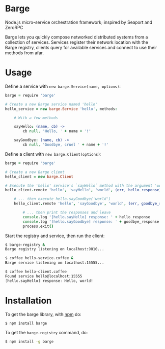 Barge
=====

Node.js micro-service orchestration framework; inspired by Seaport and ZeroRPC

Barge lets you quickly compose networked distributed systems from a collection of services. Services register their network location with the Barge registry, clients query for available services and connect to use their methods from afar.

# Usage

Define a service with `new barge.Service(name, options)`:

```coffee
barge = require 'barge'

# Create a new Barge service named 'hello'
hello_service = new barge.Service 'hello', methods:

    # With a few methods

    sayHello: (name, cb) ->
        cb null, 'Hello, ' + name + '!'

    sayGoodbye: (name, cb) ->
        cb null, 'Goodbye, cruel ' + name + '!'
```

Define a client with `new barge.Client(options)`:

```coffee
barge = require 'barge'

# Create a new Barge client
hello_client = new barge.Client

# Execute the 'hello' service's `sayHello` method with the argument 'world' ...
hello_client.remote 'hello', 'sayHello', 'world', (err, hello_response) ->

    # ... then execute hello.sayGoodbye('world')
    hello_client.remote 'hello', 'sayGoodbye', 'world', (err, goodbye_response) ->

        # ... then print the responses and leave
        console.log '[hello.sayHello] response: ' + hello_response
        console.log '[hello.sayGoodbye] response: ' + goodbye_response
        process.exit()
```

Start the registry and service, then run the client:

```sh
$ barge-registry &
Barge registry listening on localhost:9010...

$ coffee hello-service.coffee &
Barge service listening on localhost:15555...

$ coffee hello-client.coffee
Found service hello@localhost:15555
[hello.sayHello] response: Hello, world!
```

# Installation

To get the barge library, with [npm](http://npmjs.org) do:

```sh
$ npm install barge
```

To get the `barge-registry` command, do:

```sh
$ npm install -g barge
```

